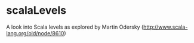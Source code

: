# scalaLevels
A look into Scala levels as explored by Martin Odersky (http://www.scala-lang.org/old/node/8610)
